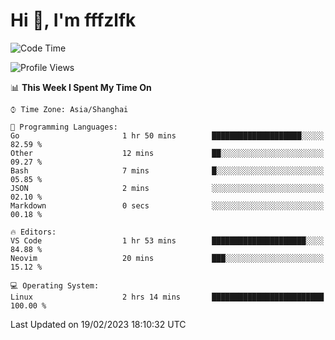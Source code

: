 # Hi 👋, I'm fffzlfk

<!--START_SECTION:waka-->
![Code Time](http://img.shields.io/badge/Code%20Time-42%20hrs%2028%20mins-blue)

![Profile Views](http://img.shields.io/badge/Profile%20Views-7-blue)

📊 **This Week I Spent My Time On** 

```text
⌚︎ Time Zone: Asia/Shanghai

💬 Programming Languages: 
Go                       1 hr 50 mins        ████████████████████░░░░░   82.59 % 
Other                    12 mins             ██░░░░░░░░░░░░░░░░░░░░░░░   09.27 % 
Bash                     7 mins              █░░░░░░░░░░░░░░░░░░░░░░░░   05.85 % 
JSON                     2 mins              ░░░░░░░░░░░░░░░░░░░░░░░░░   02.10 % 
Markdown                 0 secs              ░░░░░░░░░░░░░░░░░░░░░░░░░   00.18 % 

🔥 Editors: 
VS Code                  1 hr 53 mins        █████████████████████░░░░   84.88 % 
Neovim                   20 mins             ███░░░░░░░░░░░░░░░░░░░░░░   15.12 % 

💻 Operating System: 
Linux                    2 hrs 14 mins       █████████████████████████   100.00 % 

```


 Last Updated on 19/02/2023 18:10:32 UTC
<!--END_SECTION:waka-->
